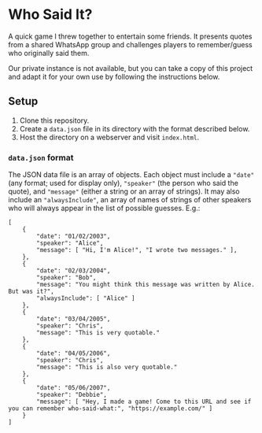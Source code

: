 # Who Said It?

A quick game I threw together to entertain some friends. It presents quotes from a shared WhatsApp group and challenges players to remember/guess who originally said them.

Our private instance is not available, but you can take a copy of this project and adapt it for your own use by following the instructions below.

## Setup

1. Clone this repository.
2. Create a `data.json` file in its directory with the format described below.
3. Host the directory on a webserver and visit `index.html`.

### `data.json` format

The JSON data file is an array of objects. Each object must include a `"date"` (any format; used for display only), `"speaker"` (the person who said the quote), and `"message"` (either a string or an array of strings). It may also include an `"alwaysInclude"`, an array of names of strings of other speakers who will always appear in the list of possible guesses. E.g.:

```
[
	{
		"date": "01/02/2003",
		"speaker": "Alice",
		"message": [ "Hi, I'm Alice!", "I wrote two messages." ],
	},
	{
		"date": "02/03/2004",
		"speaker": "Bob",
		"message": "You might think this message was written by Alice. But was it?",
		"alwaysInclude": [ "Alice" ]
	},
	{
		"date": "03/04/2005",
		"speaker": "Chris",
		"message": "This is very quotable."
	},
	{
		"date": "04/05/2006",
		"speaker": "Chris",
		"message": "This is also very quotable."
	},
	{
		"date": "05/06/2007",
		"speaker": "Debbie",
		"message": [ "Hey, I made a game! Come to this URL and see if you can remember who-said-what:", "https://example.com/" ]
	}
]
```
